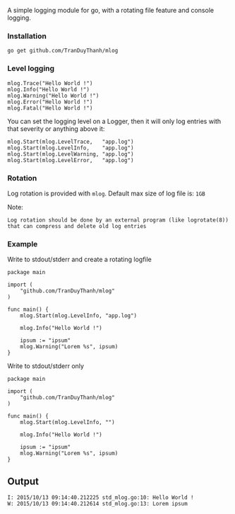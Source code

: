 A simple logging module for go, with a rotating file feature and console logging.

### Installation
	
	go get github.com/TranDuyThanh/mlog

### Level logging

	mlog.Trace("Hello World !")
	mlog.Info("Hello World !")
	mlog.Warning("Hello World !")
	mlog.Error("Hello World !")
	mlog.Fatal("Hello World !")

You can set the logging level on a Logger, then it will only log entries with that severity or anything above it:
	
	mlog.Start(mlog.LevelTrace,   "app.log")
	mlog.Start(mlog.LevelInfo,    "app.log")
	mlog.Start(mlog.LevelWarning, "app.log")
	mlog.Start(mlog.LevelError,   "app.log")
	
### Rotation

Log rotation is provided with `mlog`. Default max size of log file is: `1GB`

Note:
	
	Log rotation should be done by an external program (like logrotate(8)) that can compress and delete old log entries

### Example

Write to stdout/stderr and create a rotating logfile

	package main

	import (
		"github.com/TranDuyThanh/mlog"
	)

	func main() {
		mlog.Start(mlog.LevelInfo, "app.log")

		mlog.Info("Hello World !")

		ipsum := "ipsum"
		mlog.Warning("Lorem %s", ipsum)
	}

Write to stdout/stderr only

	package main

	import (
		"github.com/TranDuyThanh/mlog"
	)

	func main() {
		mlog.Start(mlog.LevelInfo, "")

		mlog.Info("Hello World !")

		ipsum := "ipsum"
		mlog.Warning("Lorem %s", ipsum)
	}

## Output

```
I: 2015/10/13 09:14:40.212225 std_mlog.go:10: Hello World !
W: 2015/10/13 09:14:40.212614 std_mlog.go:13: Lorem ipsum
```
